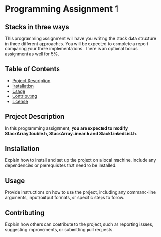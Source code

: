# Programming Assignment 1
## Stacks in three ways

This programming assignment will have you writing the stack data structure in three different approaches. You will be expected to complete a report comparing your three implementations. There is an optional bonus assignment as well for 5%.

## Table of Contents

- [Project Description](#project-description)
- [Installation](#installation)
- [Usage](#usage)
- [Contributing](#contributing)
- [License](#license)

## Project Description

In this programming assignment, **you are expected to modify StackArrayDouble.h, StackArrayLinear.h and StackLinkedList.h**. 

## Installation

Explain how to install and set up the project on a local machine. Include any dependencies or prerequisites that need to be installed.

## Usage

Provide instructions on how to use the project, including any command-line arguments, input/output formats, or specific steps to follow.

## Contributing

Explain how others can contribute to the project, such as reporting issues, suggesting improvements, or submitting pull requests.
